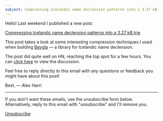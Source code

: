 ```yaml
---
subject: Compressing Icelandic name declension patterns into a 3.27 kB trie — Alex Harri
---
```


Hello! Last weekend I published a new post:

[Compressing Icelandic name declension patterns into a 3.27 kB trie](https://alexharri.com/blog/icelandic-name-declension-trie)

This post takes a look at some interesting compression techniques I used when building [Beygla](https://github.com/alexharri/beygla) — a library for Icelandic name declension.

The post did quite well on HN, reaching the top spot for a few hours. You can [click here](https://news.ycombinator.com/item?id=44766718) to view the discussion.

Feel free to reply directly to this email with any questions or feedback you might have about this post!

Best,
— Alex Harri

---

If you don't want these emails, use the unsubscribe form below. Alternatively, reply to this email with "unsubscribe" and I'll remove you.

[Unsubscribe](https://alexharri.com/unsubscribe)